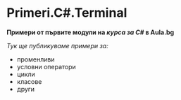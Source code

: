 # Primeri.C#.Terminal
**Примери от първите модули на _курса за C#_ в Aula.bg**

*Тук ще _публикуваме_ примери за:*

* променливи
* условни оператори
* цикли
* класове
* други